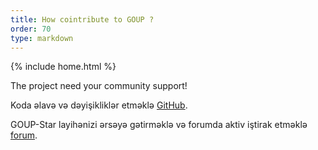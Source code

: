 ```yaml
---
title: How cointribute to GOUP ?
order: 70
type: markdown
---
```

{% include home.html %}

The project need your community support!

Koda əlavə və dəyişikliklər etməklə [GitHub](https://github.com/goupaz).

GOUP-Star layihənizi ərsəyə gətirməklə və forumda aktiv iştirak etməklə [forum](https://groups.google.com/forum/#!forum/goupaz).
